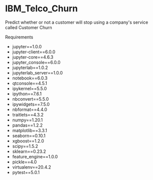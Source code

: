 # IBM_Telco_Churn
Predict whether or not a customer will stop using a company's service called Customer Churn

Requirements
- jupyter==1.0.0
- jupyter-client==6.0.0
- jupyter-core==4.6.3
- jupyter_console==6.0.0
- jupyterlab==1.0.2
- jupyterlab_server==1.0.0
- notebook==6.0.3
- qtconsole==4.5.1
- ipykernel==5.5.0
- ipython==7.6.1
- nbconvert==5.5.0
- ipywidgets==7.5.0
- nbformat==4.4.0
- traitlets==4.3.2
- numpy==1.20.1
- pandas==1.2.2
- matplotlib==3.3.1
- seaborn==0.10.1
- xgboost==1.2.0
- scipy==1.5.2
- sklearn==0.23.2
- feature_engine==1.0.0
- pickle==4.0
- virtualenv==20.4.2
- pytest==5.0.1
